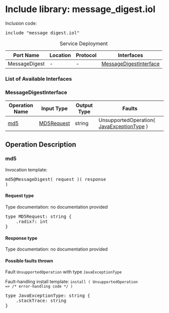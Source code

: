 # Include library: message_digest.iol

Inclusion code: <pre>include "message_digest.iol"</pre>

<table>
  <caption>Service Deployment</caption>
  <thead>
    <tr>
      <th>Port Name</th>
      <th>Location</th>
      <th>Protocol</th>
      <th>Interfaces</th>
    </tr>
  </thead>
  <tbody>
    <tr>
      <td>MessageDigest</td>
      <td>-</td>
      <td>-</td>
      <td><a href="#MessageDigestInterface">MessageDigestInterface</a></td>
    </tr>
  </tbody>
</table>

<h3>List of Available Interfaces</h3>

<h3 id="MessageDigestInterface">MessageDigestInterface</h3>

<table>
  <thead>
    <tr>
      <th>Operation Name</th>
      <th>Input Type</th>
      <th>Output Type</th>
      <th>Faults</th>
    </tr>
  </thead>
  <tbody>
    <tr>
      <td><a href="#md5">md5</a></td>
      <td><a href="#MD5Request">MD5Request</a></td>
      <td>string</td>
      <td>
        UnsupportedOperation( <a href="#JavaExceptionType">JavaExceptionType</a> )
      </td>
    </tr>
  </tbody>
</table>

<h2>Operation Description</h2>



<h3 id="md5">md5</h3>



Invocation template: <pre>md5@MessageDigest( request )( response )</pre>

<h4 id="MD5Request">Request type</h4>

Type documentation: no documentation provided 
<pre>type MD5Request: string {
	.radix?: int
}</pre>


<h4>Response type</h4>
Type documentation: no documentation provided 




<h4>Possible faults thrown</h4>



Fault <code>UnsupportedOperation</code> with type <code>JavaExceptionType</code>

Fault-handling install template: <code>install ( UnsupportedOperation => /* error-handling code */ )</code>
<pre>type JavaExceptionType: string {
	.stackTrace: string
}</pre>






